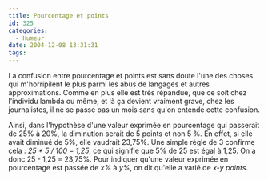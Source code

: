 ```yaml
---
title: Pourcentage et points
id: 325
categories:
  - Humeur
date: 2004-12-08 13:31:31
tags:
---
```


La confusion entre pourcentage et points est sans doute l'une des choses qui m'horripilent le plus parmi les abus de langages et autres approximations. Comme en plus elle est très répandue, que ce soit chez l'individu lambda ou même, et là ça devient vraiment grave, chez les journalistes, il ne se passe pas un mois sans qu'on entende cette confusion.

Ainsi, dans l'hypothèse d'une valeur exprimée en pourcentage qui passerait de 25% à 20%, la diminution serait de 5 points et non 5 %. En effet, si elle avait diminué de 5%, elle vaudrait 23,75%. Une simple règle de 3 confirme cela&nbsp;: _25 * 5 / 100 = 1,25_, ce qui signifie que 5% de 25 est égal à 1,25\. On a donc 25 - 1,25 = 23,75%. Pour indiquer qu'une valeur exprimée en pourcentage est passée de _x%_ à _y%_, on dit qu'elle a varié de _x-y points_.